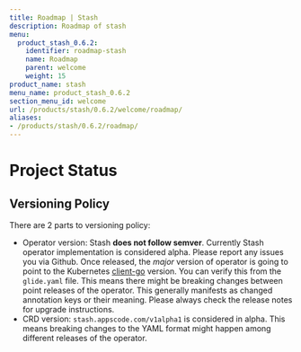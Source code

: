 ```yaml
---
title: Roadmap | Stash
description: Roadmap of stash
menu:
  product_stash_0.6.2:
    identifier: roadmap-stash
    name: Roadmap
    parent: welcome
    weight: 15
product_name: stash
menu_name: product_stash_0.6.2
section_menu_id: welcome
url: /products/stash/0.6.2/welcome/roadmap/
aliases:
- /products/stash/0.6.2/roadmap/
---
```


# Project Status

## Versioning Policy
There are 2 parts to versioning policy:

 - Operator version: Stash __does not follow semver__. Currently Stash operator implementation is considered alpha. Please report any issues you via Github. Once released, the _major_ version of operator is going to point to the Kubernetes [client-go](https://github.com/kubernetes/client-go#branches-and-tags) version. You can verify this from the `glide.yaml` file. This means there might be breaking changes between point releases of the operator. This generally manifests as changed annotation keys or their meaning.
Please always check the release notes for upgrade instructions.
 - CRD version: `stash.appscode.com/v1alpha1` is considered in alpha. This means breaking changes to the YAML format
might happen among different releases of the operator.
